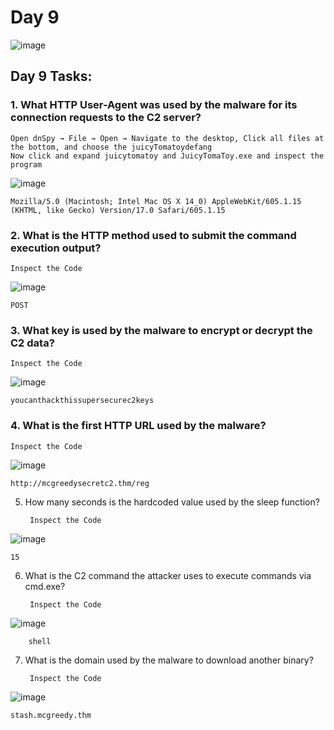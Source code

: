 # Day 9
![image](https://github.com/W4W1R3/Advent-Of-Cyber-2023-Walkthroughs/assets/57982315/e9e34e47-bde4-4d30-9c1d-1976b674f13c)

## Day 9 Tasks:

### 1. What HTTP User-Agent was used by the malware for its connection requests to the C2 server?

    Open dnSpy → File → Open → Navigate to the desktop, Click all files at the bottom, and choose the juicyTomatoydefang
    Now click and expand juicytomatoy and JuicyTomaToy.exe and inspect the program

![image](https://github.com/W4W1R3/Advent-Of-Cyber-2023-Walkthroughs/assets/57982315/2dd1b23a-b921-4847-9bf9-924e6f6679a0)


    Mozilla/5.0 (Macintosh; Intel Mac OS X 14_0) AppleWebKit/605.1.15 (KHTML, like Gecko) Version/17.0 Safari/605.1.15

### 2. What is the HTTP method used to submit the command execution output?

    Inspect the Code 
![image](https://github.com/W4W1R3/Advent-Of-Cyber-2023-Walkthroughs/assets/57982315/4f704f51-e062-476b-a3ba-2a1279d328b4)

    POST




### 3. What key is used by the malware to encrypt or decrypt the C2 data?

    Inspect the Code 
![image](https://github.com/W4W1R3/Advent-Of-Cyber-2023-Walkthroughs/assets/57982315/3b424980-72cd-4b0d-9391-7b11f27daf0e)

    youcanthackthissupersecurec2keys




### 4. What is the first HTTP URL used by the malware?

    Inspect the Code 
![image](https://github.com/W4W1R3/Advent-Of-Cyber-2023-Walkthroughs/assets/57982315/9a01b2e9-aff3-4cb7-86cd-16fe5236c9bc)


    http://mcgreedysecretc2.thm/reg

5. How many seconds is the hardcoded value used by the sleep function?

        Inspect the Code 

![image](https://github.com/W4W1R3/Advent-Of-Cyber-2023-Walkthroughs/assets/57982315/b90bb22a-e4a2-4178-8fa5-aa88dd38605b)

    15
    
6. What is the C2 command the attacker uses to execute commands via cmd.exe?

        Inspect the Code 

![image](https://github.com/W4W1R3/Advent-Of-Cyber-2023-Walkthroughs/assets/57982315/798572d6-e313-4e23-923c-58a0dfe73b8b)

        shell

7. What is the domain used by the malware to download another binary?

        Inspect the Code 
![image](https://github.com/W4W1R3/Advent-Of-Cyber-2023-Walkthroughs/assets/57982315/c2c617ec-d75e-446a-86b0-6eb98aea44fe)

    stash.mcgreedy.thm

